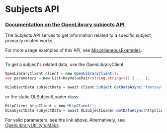 # Subjects API 
### [Documentation on the OpenLibrary subjects API](https://openlibrary.org/dev/docs/api/subjects)

The Subjects API serves to get information related to a specific subject, primarily related works.

For more usage examples of this API, see [MiscellaneousExamples](https://github.com/Luca3317/OpenLibrary.NET/blob/main/examples/MiscellaneousExamples.cs).
***

To get a subject's related data, use the OpenLibraryClient
```csharp
OpenLibraryClient client = new OpenLibraryClient();
var parameters = new List<KeyValuePair<string,string>>() { ... };

OLSubjectData subjectData = await client.Subject.GetDataAsync("fantasy", parameters);
```

or the static OLSubjectLoader class:
```csharp
HttpClient httpClient = new HttpClient();
OLSubjectData subjectData = await OLSubjectLoader.GetDataAsync(httpClient, "fantasy", parameters);
```

For valid parameters, see the link above.
Alternatively, see [OpenLibraryUtility's Maps](https://github.com/Luca3317/OpenLibrary.NET/blob/main/docs/Utilities.md#Maps).